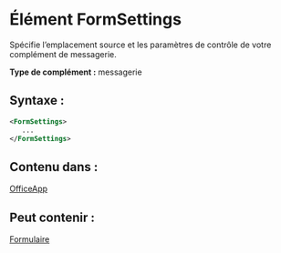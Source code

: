 
# Élément FormSettings
Spécifie l’emplacement source et les paramètres de contrôle de votre complément de messagerie.

 **Type de complément :** messagerie


## Syntaxe :


```XML
<FormSettings>
   ...
</FormSettings>
```


## Contenu dans :

[OfficeApp](../../reference/manifest/officeapp.md)


## Peut contenir :

[Formulaire](../../reference/manifest/form.md)

